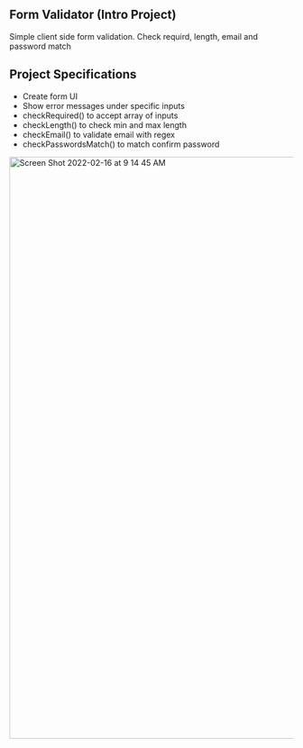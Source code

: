 ## Form Validator (Intro Project)

Simple client side form validation. Check requird, length, email and password match

## Project Specifications

- Create form UI
- Show error messages under specific inputs
- checkRequired() to accept array of inputs
- checkLength() to check min and max length
- checkEmail() to validate email with regex
- checkPasswordsMatch() to match confirm password
<img width="1033" alt="Screen Shot 2022-02-16 at 9 14 45 AM" src="https://user-images.githubusercontent.com/65924250/154171791-90ab56fd-8d3c-466a-b99b-c8784721789f.png">
